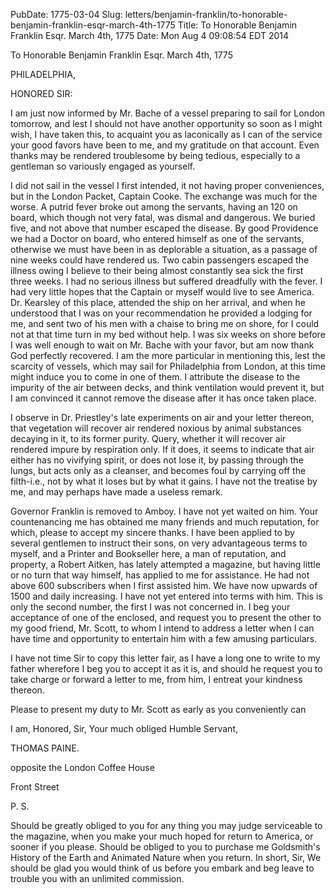 PubDate: 1775-03-04
Slug: letters/benjamin-franklin/to-honorable-benjamin-franklin-esqr-march-4th-1775
Title: To Honorable Benjamin Franklin Esqr.  March 4th, 1775
Date: Mon Aug  4 09:08:54 EDT 2014

   To Honorable Benjamin Franklin Esqr.  March 4th, 1775

   PHILADELPHIA,

   HONORED SIR:

   I am just now informed by Mr. Bache of a vessel preparing to sail for
   London tomorrow, and lest I should not have another opportunity so soon as
   I might wish, I have taken this, to acquaint you as laconically as I can
   of the service your good favors have been to me, and my gratitude on that
   account. Even thanks may be rendered troublesome by being tedious,
   especially to a gentleman so variously engaged as yourself.

   I did not sail in the vessel I first intended, it not having proper
   conveniences, but in the London Packet, Captain Cooke. The exchange was
   much for the worse. A putrid fever broke out among the servants, having an
   120 on board, which though not very fatal, was dismal and dangerous. We
   buried five, and not above that number escaped the disease. By good
   Providence we had a Doctor on board, who entered himself as one of the
   servants, otherwise we must have been in as deplorable a situation, as a
   passage of nine weeks could have rendered us. Two cabin passengers escaped
   the illness owing I believe to their being almost constantly sea sick the
   first three weeks. I had no serious illness but suffered dreadfully with
   the fever. I had very little hopes that the Captain or myself would live
   to see America. Dr. Kearsley of this place, attended the ship on her
   arrival, and when he understood that I was on your recommendation he
   provided a lodging for me, and sent two of his men with a chaise to bring
   me on shore, for I could not at that time turn in my bed without help. I
   was six weeks on shore before I was well enough to wait on Mr. Bache with
   your favor, but am now thank God perfectly recovered. I am the more
   particular in mentioning this, lest the scarcity of vessels, which may
   sail for Philadelphia from London, at this time might induce you to come
   in one of them. I attribute the disease to the impurity of the air between
   decks, and think ventilation would prevent it, but I am convinced it
   cannot remove the disease after it has once taken place.

   I observe in Dr. Priestley's late experiments on air and your letter
   thereon, that vegetation will recover air rendered noxious by animal
   substances decaying in it, to its former purity. Query, whether it will
   recover air rendered impure by respiration only. If it does, it seems to
   indicate that air either has no vivifying spirit, or does not lose it, by
   passing through the lungs, but acts only as a cleanser, and becomes foul
   by carrying off the filth-i.e., not by what it loses but by what it gains.
   I have not the treatise by me, and may perhaps have made a useless remark.

   Governor Franklin is removed to Amboy. I have not yet waited on him. Your
   countenancing me has obtained me many friends and much reputation, for
   which, please to accept my sincere thanks. I have been applied to by
   several gentlemen to instruct their sons, on very advantageous terms to
   myself, and a Printer and Bookseller here, a man of reputation, and
   property, a Robert Aitken, has lately attempted a magazine, but having
   little or no turn that way himself, has applied to me for assistance. He
   had not above 600 subscribers when I first assisted him. We have now
   upwards of 1500 and daily increasing. I have not yet entered into terms
   with him. This is only the second number, the first I was not concerned
   in. I beg your acceptance of one of the enclosed, and request you to
   present the other to my good friend, Mr. Scott, to whom I intend to
   address a letter when I can have time and opportunity to entertain him
   with a few amusing particulars.

   I have not time Sir to copy this letter fair, as I have a long one to
   write to my father wherefore I beg you to accept it as it is, and should
   he request you to take charge or forward a letter to me, from him, I
   entreat your kindness thereon.

   Please to present my duty to Mr. Scott as early as you conveniently can

   I am, Honored, Sir, Your much obliged Humble Servant,

   THOMAS PAINE.

   opposite the London Coffee House

   Front Street

   P. S.

   Should be greatly obliged to you for any thing you may judge serviceable
   to the magazine, when you make your much hoped for return to America, or
   sooner if you please. Should be obliged to you to purchase me Goldsmith's
   History of the Earth and Animated Nature when you return. In short, Sir,
   We should be glad you would think of us before you embark and beg leave to
   trouble you with an unlimited commission.


